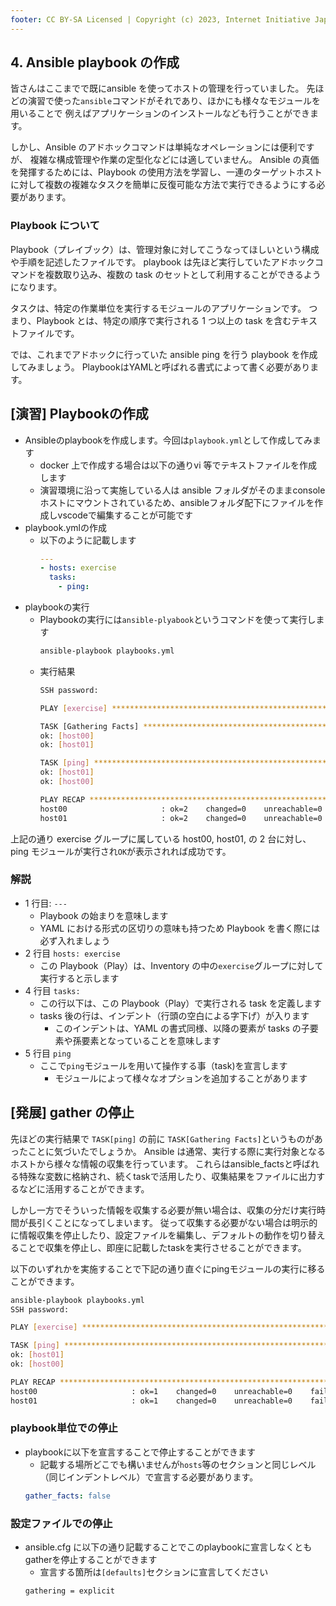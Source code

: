 ```yaml
---
footer: CC BY-SA Licensed | Copyright (c) 2023, Internet Initiative Japan Inc.
---
```


## 4. Ansible playbook の作成

皆さんはここまでで既にansible を使ってホストの管理を行っていました。
先ほどの演習で使った`ansible`コマンドがそれであり、ほかにも様々なモジュールを用いることで
例えばアプリケーションのインストールなども行うことができます。

しかし、Ansible のアドホックコマンドは単純なオペレーションには便利ですが、
複雑な構成管理や作業の定型化などには適していません。
Ansible の真価を発揮するためには、Playbook の使用方法を学習し、一連のターゲットホストに対して複数の複雑なタスクを簡単に反復可能な方法で実行できるようにする必要があります。

### Playbook について

Playbook（プレイブック）は、管理対象に対してこうなってほしいという構成や手順を記述したファイルです。
playbook は先ほど実行していたアドホックコマンドを複数取り込み、複数の task のセットとして利用することができるようになります。

タスクは、特定の作業単位を実行するモジュールのアプリケーションです。
つまり、Playbook とは、特定の順序で実行される 1 つ以上の task を含むテキストファイルです。

では、これまでアドホックに行っていた ansible ping を行う playbook を作成してみましょう。
PlaybookはYAMLと呼ばれる書式によって書く必要があります。

## [演習] Playbookの作成

- Ansibleのplaybookを作成します。今回は`playbook.yml`として作成してみます
  - docker 上で作成する場合は以下の通りvi 等でテキストファイルを作成します
  - 演習環境に沿って実施している人は ansible フォルダがそのままconsoleホストにマウントされているため、ansibleフォルダ配下にファイルを作成しvscodeで編集することが可能です
- playbook.ymlの作成
  - 以下のように記載します
    ```yml
    ---
    - hosts: exercise
      tasks:
        - ping:
    ```
- playbookの実行
  - Playbookの実行には`ansible-plyabook`というコマンドを使って実行します
    ```bash
    ansible-playbook playbooks.yml
    ```
  - 実行結果
    ```bash
    SSH password:

    PLAY [exercise] ***********************************************************************************************************

    TASK [Gathering Facts] ****************************************************************************************************
    ok: [host00]
    ok: [host01]

    TASK [ping] ***************************************************************************************************************
    ok: [host01]
    ok: [host00]

    PLAY RECAP ****************************************************************************************************************
    host00                     : ok=2    changed=0    unreachable=0    failed=0    skipped=0    rescued=0    ignored=0
    host01                     : ok=2    changed=0    unreachable=0    failed=0    skipped=0    rescued=0    ignored=0   ```
    ```

上記の通り exercise グループに属している host00, host01, の 2 台に対し、ping モジュールが実行され`OK`が表示されれば成功です。

### 解説

- 1 行目: `---`
  - Playbook の始まりを意味します
  - YAML における形式の区切りの意味も持つため Playbook を書く際には必ず入れましょう
- 2 行目 `hosts: exercise`
  - この Playbook（Play）は、Inventory の中の`exercise`グループに対して実行すると示します
- 4 行目 `tasks:`
  - この行以下は、この Playbook（Play）で実行される task を定義します
  - tasks 後の行は、インデント（行頭の空白による字下げ）が入ります
    - このインデントは、YAML の書式同様、以降の要素が tasks の子要素や孫要素となっていることを意味します
- 5 行目 `ping`
  - ここで`ping`モジュールを用いて操作する事（task)を宣言します
    - モジュールによって様々なオプションを追加することがあります

## [発展] gather の停止

先ほどの実行結果で `TASK[ping]` の前に `TASK[Gathering Facts]`というものがあったことに気づいたでしょうか。
Ansible は通常、実行する際に実行対象となるホストから様々な情報の収集を行っています。
これらはansible_factsと呼ばれる特殊な変数に格納され、続くtaskで活用したり、収集結果をファイルに出力するなどに活用することができます。

しかし一方でそういった情報を収集する必要が無い場合は、収集の分だけ実行時間が長引くことになってしまいます。
従って収集する必要がない場合は明示的に情報収集を停止したり、設定ファイルを編集し、デフォルトの動作を切り替えることで収集を停止し、即座に記載したtaskを実行させることができます。

以下のいずれかを実施することで下記の通り直ぐにpingモジュールの実行に移ることができます。

```bash
ansible-playbook playbooks.yml
SSH password:

PLAY [exercise] ***********************************************************************************************************

TASK [ping] ***************************************************************************************************************
ok: [host01]
ok: [host00]

PLAY RECAP ****************************************************************************************************************
host00                     : ok=1    changed=0    unreachable=0    failed=0    skipped=0    rescued=0    ignored=0
host01                     : ok=1    changed=0    unreachable=0    failed=0    skipped=0    rescued=0    ignored=0
```

### playbook単位での停止

- playbookに以下を宣言することで停止することができます
  - 記載する場所どこでも構いませんが`hosts`等のセクションと同じレベル（同じインデントレベル）で宣言する必要があります。
  ```yaml
  gather_facts: false
  ```

### 設定ファイルでの停止

- ansible.cfg に以下の通り記載することでこのplaybookに宣言しなくともgatherを停止することができます
  - 宣言する箇所は`[defaults]`セクションに宣言してください
  ```
  gathering = explicit
  ```

